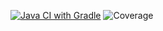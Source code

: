 [![Java CI with Gradle](https://github.com/ralfstuckert/spring-azurite-demo/actions/workflows/ci.yaml/badge.svg)](https://github.com/ralfstuckert/spring-azurite-demo/actions/workflows/ci.yaml)
![Coverage](https://img.shields.io/endpoint?url=https://gist.githubusercontent.com/ralfstuckert/cc53e6d9bc06aac75c1eb234ff946a97/raw/badge.json)
